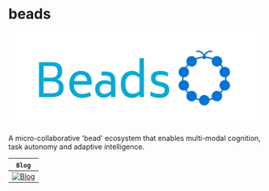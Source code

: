 # beads

<div align="center">
  <img src="images/beads-logo.jpeg">
</div>


A micro-collaborative 'bead' ecosystem that enables multi-modal cognition, task autonomy and adaptive intelligence.

**`Blog`** |
------------------- |
[![Blog](https://img.shields.io/badge/Quick-Read-blue)](https://xipher19.github.io) |
